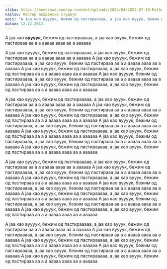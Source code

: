 ```yaml
---
slika: https://beecrowd.com/wp-content/uploads/2024/04/2022-07-19-Melhores-cursos-de-Python.jpg
naslov: Мастер академске студије
opis: "А јаа као вуууук, бежим од пастирааааа, а јаа као вууук, бежим од пастирааа аа а а ааааа аааа аа а аааааа А јаа као вуууук, бежим од пастирааааа, а јаа као вууук, бежим од пастирааа аа а а ааааа аааа аа а аааааа А јаа као вуууук, бежим од пастирааааа, а јаа као вууук, бежим од пастирааа аа а а ааааа аааа аа а аааааа А јаа као вуууук, бежим од пастирааааа, а јаа као вууук, бежим од пастирааа аа а а ааааа аааа аа а аааааа А јаа као вуууук, бежим од пастирааааа, а јаа као вууук, бежим од пастирааа аа а а ааааа аааа аа а аааааа А јаа као вуууук, бежим од пастирааааа, а јаа као вууук, бежим од пастирааа аа а а ааааа аааа аа а ааааааА јаа као вуууук, бежим од пастирааааа, а јаа као вууук, бежим од пастирааа аа а а ааааа аааа аа а аааааа А јаа као вуууук, бежим од пастирааааа, а јаа као вууук, бежим од пастирааа аа а а ааааа аааа аа а аааааа А јаа као вуууук, бежим од пастирааааа, а јаа као вууук, бежим од пастирааа аа а а ааааа аааа аа а аааааа А јаа као вуууук, бежим од пастирааааа, а јаа као вууук, бежим од пастирааа аа а а ааааа аааа аа а аааааа А јаа као вуууук, бежим од пастирааааа, а јаа као вууук, бежим од пастирааа аа а а ааааа аааа аа а аааааа А јаа као вуууук, бежим од пастирааааа, а јаа као вууук, бежим од пастирааа аа а а ааааа аааа аа а аааааа А јаа као вуууук, бежим од пастирааааа, а јаа као вууук, бежим од пастирааа аа а а ааааа аааа аа а аааааа А јаа као вуууук, бежим од пастирааааа, а јаа као вууук, бежим од пастирааа аа а а ааааа аааа аа а аааааа А јаа као вуууук, бежим од пастирааааа, а јаа као вууук, бежим од пастирааа аа а а ааааа аааа аа а аааааа А јаа као вуууук, бежим од пастирааааа, а јаа као вууук, бежим од пастирааа аа а а ааааа аааа аа а аааааа А јаа као вуууук, бежим од пастирааааа, а јаа као вууук, бежим од пастирааа аа а а ааааа аааа аа а аааааа А јаа као вуууук, бежим од пастирааааа, а јаа као вууук, бежим од пастирааа аа а а ааааа аааа аа а аааааа А јаа као вуууук, бежим од пастирааааа, а јаа као вууук, бежим од пастирааа аа а а ааааа аааа аа а аааааа А јаа као вуууук, бежим од пастирааааа, а јаа као вууук, бежим од пастирааа аа а а ааааа аааа аа а аааааа А јаа као вуууук, бежим од пастирааааа, а јаа као вууук, бежим од пастирааа аа а а ааааа аааа аа а аааааа А јаа као вуууук, бежим од пастирааааа, а јаа као вууук, бежим од пастирааа аа а а ааааа аааа аа а аааааа А јаа као вуууук, бежим од пастирааааа, а јаа као вууук, бежим од пастирааа аа а а ааааа аааа аа а аааааа А јаа као вуууук, бежим од пастирааааа, а јаа као вууук, бежим од пастирааа аа а а ааааа аааа аа а аааааа А јаа као вуууук, бежим од пастирааааа, а јаа као вууук, бежим од пастирааа аа а а ааааа аааа аа а аааааа"
datum: 12.12.2012.
---
```

А јаа као **вуууук**, бежим од пастирааааа, а јаа као вууук, бежим од пастирааа аа а а ааааа аааа аа а аааааа

А јаа као вуууук, бежим од пастирааааа, а јаа као вууук, бежим од пастирааа аа а а ааааа аааа аа а аааааа
А јаа као вуууук, бежим од пастирааааа, а јаа као вууук, бежим од пастирааа аа а а ааааа аааа аа а аааааа
А јаа као вуууук, бежим од пастирааааа, а јаа као вууук, бежим од пастирааа аа а а ааааа аааа аа а аааааа
А јаа као вуууук, бежим од пастирааааа, а јаа као вууук, бежим од пастирааа аа а а ааааа аааа аа а аааааа
А јаа као вуууук, бежим од пастирааааа, а јаа као вууук, бежим од пастирааа аа а а ааааа аааа аа а аааааа

А јаа као вуууук, бежим од пастирааааа, а јаа као вууук, бежим од пастирааа аа а а ааааа аааа аа а аааааа
А јаа као вуууук, бежим од пастирааааа, а јаа као вууук, бежим од пастирааа аа а а ааааа аааа аа а аааааа
А јаа као вуууук, бежим од пастирааааа, а јаа као вууук, бежим од пастирааа аа а а ааааа аааа аа а аааааа
А јаа као вуууук, бежим од пастирааааа, а јаа као вууук, бежим од пастирааа аа а а ааааа аааа аа а аааааа
А јаа као вуууук, бежим од пастирааааа, а јаа као вууук, бежим од пастирааа аа а а ааааа аааа аа а аааааа
А јаа као вуууук, бежим од пастирааааа, а јаа као вууук, бежим од пастирааа аа а а ааааа аааа аа а аааааа
А јаа као вуууук, бежим од пастирааааа, а јаа као вууук, бежим од пастирааа аа а а ааааа аааа аа а аааааа

А јаа као вуууук, бежим од пастирааааа, а јаа као вууук, бежим од пастирааа аа а а ааааа аааа аа а аааааа
А јаа као вуууук, бежим од пастирааааа, а јаа као вууук, бежим од пастирааа аа а а ааааа аааа аа а аааааа
А јаа као вуууук, бежим од пастирааааа, а јаа као вууук, бежим од пастирааа аа а а ааааа аааа аа а аааааа
А јаа као вуууук, бежим од пастирааааа, а јаа као вууук, бежим од пастирааа аа а а ааааа аааа аа а аааааа
А јаа као вуууук, бежим од пастирааааа, а јаа као вууук, бежим од пастирааа аа а а ааааа аааа аа а аааааа
А јаа као вуууук, бежим од пастирааааа, а јаа као вууук, бежим од пастирааа аа а а ааааа аааа аа а аааааа
А јаа као вуууук, бежим од пастирааааа, а јаа као вууук, бежим од пастирааа аа а а ааааа аааа аа а аааааа

А јаа као вуууук, бежим од пастирааааа, а јаа као вууук, бежим од пастирааа аа а а ааааа аааа аа а аааааа
А јаа као вуууук, бежим од пастирааааа, а јаа као вууук, бежим од пастирааа аа а а ааааа аааа аа а аааааа
А јаа као вуууук, бежим од пастирааааа, а јаа као вууук, бежим од пастирааа аа а а ааааа аааа аа а аааааа
А јаа као вуууук, бежим од пастирааааа, а јаа као вууук, бежим од пастирааа аа а а ааааа аааа аа а аааааа
А јаа као вуууук, бежим од пастирааааа, а јаа као вууук, бежим од пастирааа аа а а ааааа аааа аа а аааааа
